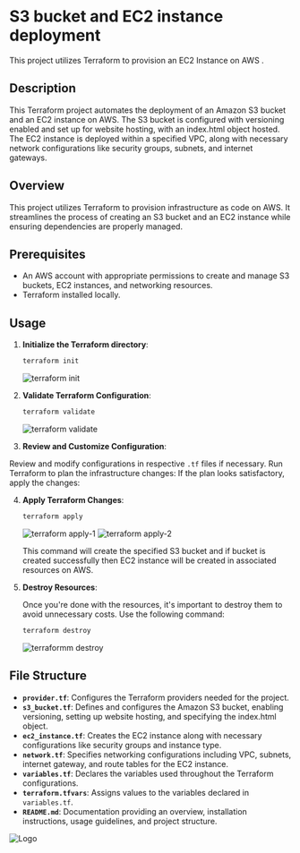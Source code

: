 
# S3 bucket and EC2 instance deployment

This project utilizes Terraform to provision an EC2 Instance on AWS  .

## Description
This Terraform project automates the deployment of an Amazon S3 bucket and an EC2 instance on AWS. The S3 bucket is configured with versioning enabled and set up for website hosting, with an index.html object hosted. The EC2 instance is deployed within a specified VPC, along with necessary network configurations like security groups, subnets, and internet gateways.


## Overview
This project utilizes Terraform to provision infrastructure as code on AWS. It streamlines the process of creating an S3 bucket and an EC2 instance while ensuring dependencies are properly managed.
## Prerequisites
- An AWS account with appropriate permissions to create and manage S3 buckets, EC2 instances, and networking resources.
- Terraform installed locally.
## Usage

1. **Initialize the Terraform directory**:

    ```bash
    terraform init
    ```
    ![terraform init]()

2. **Validate Terraform Configuration**:

    ```bash
    terraform validate
    ```
    ![terraform validate]()

3. **Review and Customize Configuration**:
   
Review and modify configurations in respective `.tf` files if necessary.
Run Terraform to plan the infrastructure changes:
If the plan looks satisfactory, apply the changes:

4. **Apply Terraform Changes**:

    ```bash
    terraform apply
    ```

    ![terraform apply-1]()
    ![terraform apply-2]()

   This command will create the specified S3 bucket and if bucket is created successfully then EC2 instance will be created in associated resources on AWS.

5. **Destroy Resources**:

   Once you're done with the resources, it's important to destroy them to avoid unnecessary costs. Use the following command:

    ```bash
    terraform destroy
    ```

    ![terraformm destroy]()

## File Structure

- **`provider.tf`**: Configures the Terraform providers needed for the project.
- **`s3_bucket.tf`**: Defines and configures the Amazon S3 bucket, enabling versioning, setting up website hosting, and specifying the index.html object.
- **`ec2_instance.tf`**: Creates the EC2 instance along with necessary configurations like security groups and instance type.
- **`network.tf`**: Specifies networking configurations including VPC, subnets, internet gateway, and route tables for the EC2 instance.
- **`variables.tf`**: Declares the variables used throughout the Terraform configurations.
- **`terraform.tfvars`**: Assigns values to the variables declared in `variables.tf`.
- **`README.md`**: Documentation providing an overview, installation instructions, usage guidelines, and project structure.

![Logo](https://dev-to-uploads.s3.amazonaws.com/uploads/articles/th5xamgrr6se0x5ro4g6.png)

